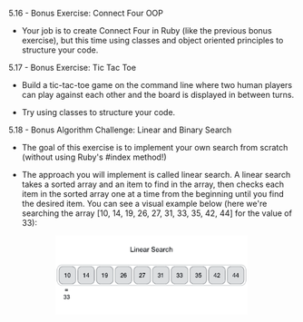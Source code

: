 5.16 - Bonus Exercise: Connect Four OOP
- Your job is to create Connect Four in Ruby (like the previous bonus exercise), but this time using classes and object oriented principles to structure your code.


5.17 - Bonus Exercise: Tic Tac Toe

- Build a tic-tac-toe game on the command line where two human players can play against each other and the board is displayed in between turns.

- Try using classes to structure your code. 

5.18 - Bonus Algorithm Challenge: Linear and Binary Search

- The goal of this exercise is to implement your own search from scratch (without using Ruby's #index method!)

- The approach you will implement is called linear search. A linear search takes a sorted array and an item to find in the array, then checks each item in the sorted array one at a time from the beginning until you find the desired item. You can see a visual example below (here we're searching the array [10, 14, 19, 26, 27, 31, 33, 35, 42, 44] for the value of 33):
<p align="center">
<img src="misc/linear_search.gif" height="140px" align="center"/>
</p>
